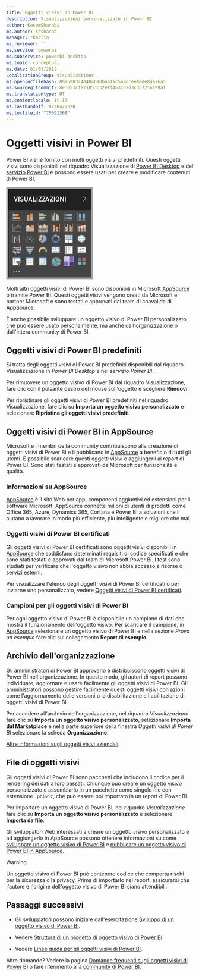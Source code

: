 ```yaml
---
title: Oggetti visivi in Power BI
description: Visualizzazioni personalizzate in Power BI
author: KesemSharabi
ms.author: kesharab
manager: rkarlin
ms.reviewer: ''
ms.service: powerbi
ms.subservice: powerbi-desktop
ms.topic: conceptual
ms.date: 01/03/2019
LocalizationGroup: Visualizations
ms.openlocfilehash: 897590324040a69dbaa1ac549dcee80de8da76a5
ms.sourcegitcommit: 8e3d53cf971853c32eff4531d2d3cdb725a199af
ms.translationtype: HT
ms.contentlocale: it-IT
ms.lasthandoff: 02/04/2020
ms.locfileid: "75691368"
---
```

# <a name="visuals-in-power-bi"></a>Oggetti visivi in Power BI

Power BI viene fornito con molti oggetti visivi predefiniti. Questi oggetti visivi sono disponibili nel riquadro Visualizzazione di [Power BI Desktop](https://powerbi.microsoft.com/desktop/) e del [servizio Power BI](https://app.powerbi.com) e possono essere usati per creare e modificare contenuti di Power BI.

![visualizzazioni](media/power-bi-custom-visuals/power-bi-visualizations.png)

Molti altri oggetti visivi di Power BI sono disponibili in Microsoft [AppSource](https://nam06.safelinks.protection.outlook.com/?url=https%3A%2F%2Fappsource.microsoft.com%2Fen-us%2Fmarketplace%2Fapps%3Fpage%3D1%26product%3Dpower-bi-visuals&data=02%7C01%7CKesem.Sharabi%40microsoft.com%7C6d9286afacb3468d4cde08d740b76694%7C72f988bf86f141af91ab2d7cd011db47%7C1%7C0%7C637049028749147718&sdata=igWm0e1vXdgGcbyvngQBrHQVAkahPnxPC1ZhUPntGI8%3D&reserved=0) o tramite Power BI. Questi oggetti visivi vengono creati da Microsoft e partner Microsoft e sono testati e approvati dal team di convalida di AppSource.

È anche possibile sviluppare un oggetto visivo di Power BI personalizzato, che può essere usato personalmente, ma anche dall'organizzazione o dall'intera community di Power BI.

## <a name="default-power-bi-visuals"></a>Oggetti visivi di Power BI predefiniti

Si tratta degli oggetti visivi di Power BI predefiniti disponibili dal riquadro Visualizzazione in *Power BI Desktop* e nel *servizio Power BI*.

Per rimuovere un oggetto visivo di Power BI dal riquadro Visualizzazione, fare clic con il pulsante destro del mouse sull'oggetto e scegliere **Rimuovi**.

Per ripristinare gli oggetti visivi di Power BI predefiniti nel riquadro Visualizzazione, fare clic su **Importa un oggetto visivo personalizzato** e selezionare **Ripristina gli oggetti visivi predefiniti**. 

## <a name="appsource-power-bi-visuals"></a>Oggetti visivi di Power BI in AppSource

Microsoft e i membri della community contribuiscono alla creazione di oggetti visivi di Power BI e li pubblicano in [AppSource](https://appsource.microsoft.com/marketplace/apps?product=power-bi-visuals) a beneficio di tutti gli utenti. È possibile scaricare questi oggetti visivi e aggiungerli ai report di Power BI. Sono stati testati e approvati da Microsoft per funzionalità e qualità.

### <a name="what-is-appsource"></a>Informazioni su AppSource

[AppSource](office-store.md) è il sito Web per app, componenti aggiuntivi ed estensioni per il software Microsoft. AppSource connette milioni di utenti di prodotti come Office 365, Azure, Dynamics 365, Cortana e Power BI a soluzioni che li aiutano a lavorare in modo più efficiente, più intelligente e migliore che mai.

### <a name="certified-power-bi-visuals"></a>Oggetti visivi di Power BI certificati

Gli oggetti visivi di Power BI certificati sono oggetti visivi disponibili in [AppSource](https://nam06.safelinks.protection.outlook.com/?url=https%3A%2F%2Fappsource.microsoft.com%2Fen-us%2Fmarketplace%2Fapps%3Fpage%3D1%26product%3Dpower-bi-visuals&data=02%7C01%7CKesem.Sharabi%40microsoft.com%7C6d9286afacb3468d4cde08d740b76694%7C72f988bf86f141af91ab2d7cd011db47%7C1%7C0%7C637049028749147718&sdata=igWm0e1vXdgGcbyvngQBrHQVAkahPnxPC1ZhUPntGI8%3D&reserved=0) che soddisfano determinati requisiti di codice specificati e che sono stati testati e approvati dal team di Microsoft Power BI. I test sono studiati per verificare che l'oggetto visivo non abbia accesso a risorse o servizi esterni.

Per visualizzare l'elenco degli oggetti visivi di Power BI certificati o per inviarne uno personalizzato, vedere [Oggetti visivi di Power BI certificati](power-bi-custom-visuals-certified.md).

### <a name="samples-for-power-bi-visuals"></a>Campioni per gli oggetti visivi di Power BI

Per ogni oggetto visivo di Power BI è disponibile un campione di dati che mostra il funzionamento dell'oggetto visivo. Per scaricare il campione, in [AppSource](https://nam06.safelinks.protection.outlook.com/?url=https%3A%2F%2Fappsource.microsoft.com%2Fen-us%2Fmarketplace%2Fapps%3Fpage%3D1%26product%3Dpower-bi-visuals&data=02%7C01%7CKesem.Sharabi%40microsoft.com%7C6d9286afacb3468d4cde08d740b76694%7C72f988bf86f141af91ab2d7cd011db47%7C1%7C0%7C637049028749147718&sdata=igWm0e1vXdgGcbyvngQBrHQVAkahPnxPC1ZhUPntGI8%3D&reserved=0) selezionare un oggetto visivo di Power BI e nella sezione *Prova un esempio* fare clic sul collegamento **Report di esempio**.

## <a name="organizational-store"></a>Archivio dell'organizzazione

Gli amministratori di Power BI approvano e distribuiscono oggetti visivi di Power BI nell'organizzazione. In questo modo, gli autori di report possono individuare, aggiornare e usare facilmente gli oggetti visivi di Power BI. Gli amministratori possono gestire facilmente questi oggetti visivi con azioni come l'aggiornamento delle versioni o la disabilitazione e l'abilitazione di oggetti visivi di Power BI.

Per accedere all'archivio dell'organizzazione, nel riquadro *Visualizzazione* fare clic su **Importa un oggetto visivo personalizzato**, selezionare **Importa dal Marketplace** e nella parte superiore della finestra *Oggetti visivi di Power BI* selezionare la scheda **Organizzazione**.

[Altre informazioni sugli oggetti visivi aziendali](power-bi-custom-visuals-organization.md).

## <a name="visual-files"></a>File di oggetti visivi

Gli oggetti visivi di Power BI sono pacchetti che includono il codice per il rendering dei dati a loro passati. Chiunque può creare un oggetto visivo personalizzato e assemblarlo in un pacchetto come singolo file con estensione `.pbiviz`, che può essere poi importato in un report di Power BI.

Per importare un oggetto visivo di Power BI, nel riquadro *Visualizzazione* fare clic su **Importa un oggetto visivo personalizzato** e selezionare **Importa da file**.

Gli sviluppatori Web interessati a creare un oggetto visivo personalizzato e ad aggiungerlo in AppSource possono ottenere informazioni su come [sviluppare un oggetto visivo di Power BI](visuals/custom-visual-develop-tutorial.md) e [pubblicare un oggetto visivo di Power BI in AppSource](office-store.md).

> [!WARNING]
> Un oggetto visivo di Power BI può contenere codice che comporta rischi per la sicurezza o la privacy. Prima di importarlo nel report, assicurarsi che l'autore e l'origine dell'oggetto visivo di Power BI siano attendibili.

## <a name="next-steps"></a>Passaggi successivi

* Gli sviluppatori possono iniziare dall'esercitazione [Sviluppo di un oggetto visivo di Power BI](./visuals/custom-visual-develop-tutorial.md).

* Vedere [Struttura di un progetto di oggetto visivo di Power BI](./visuals/visual-project-structure.md).

* Vedere [Linee guida per gli oggetti visivi di Power BI](guidelines-powerbi-visuals.md).

Altre domande? Vedere la pagina [Domande frequenti sugli oggetti visivi di Power BI](power-bi-custom-visuals-faq.md) o fare riferimento alla [community di Power BI](http://community.powerbi.com/).